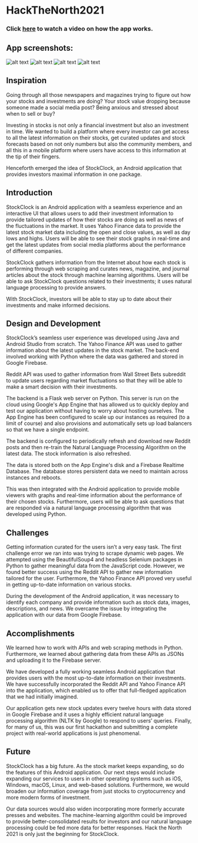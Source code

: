 # HackTheNorth2021

### Click [here](https://www.youtube.com/watch?v=4kxW-Gs9OlM) to watch a video on how the app works. 

## App screenshots:
![alt text](https://challengepost-s3-challengepost.netdna-ssl.com/photos/production/software_photos/001/662/447/datas/gallery.jpg)
![alt text](https://challengepost-s3-challengepost.netdna-ssl.com/photos/production/software_photos/001/662/448/datas/gallery.jpg)
![alt text](https://challengepost-s3-challengepost.netdna-ssl.com/photos/production/software_photos/001/662/449/datas/gallery.jpg)
![alt text](https://challengepost-s3-challengepost.netdna-ssl.com/photos/production/software_photos/001/662/450/datas/gallery.jpg)

## **Inspiration**

Going through all those newspapers and magazines trying to figure out how your stocks and investments are doing? Your stock value dropping because someone made a social media post? Being anxious and stressed about when to sell or buy?

Investing in stocks is not only a financial investment but also an investment in time. We wanted to build a platform where every investor can get access to all the latest information on their stocks, get curated updates and stock forecasts based on not only numbers but also the community members, and all this in a mobile platform where users have access to this information at the tip of their fingers.

Henceforth emerged the idea of StockClock, an Android application that provides investors maximal information in one package.

## **Introduction**

StockClock is an Android application with a seamless experience and an interactive UI that allows users to add their investment information to provide tailored updates of how their stocks are doing as well as news of the fluctuations in the market. It uses Yahoo Finance data to provide the latest stock market data including the open and close values, as well as day lows and highs. Users will be able to see their stock graphs in real-time and get the latest updates from social media platforms about the performance of different companies.

StockClock gathers information from the Internet about how each stock is performing through web scraping and curates news, magazine, and journal articles about the stock through machine learning algorithms. Users will be able to ask StockClock questions related to their investments; it uses natural language processing to provide answers.

With StockClock, investors will be able to stay up to date about their investments and make informed decisions.

## **Design and Development**

StockClock’s seamless user experience was developed using Java and Android Studio from scratch. The Yahoo Finance API was used to gather information about the latest updates in the stock market. The back-end involved working with Python where the data was gathered and stored in Google Firebase.

Reddit API was used to gather information from Wall Street Bets subreddit to update users regarding market fluctuations so that they will be able to make a smart decision with their investments.

The backend is a Flask web server on Python. This server is run on the cloud using Google's App Engine that has allowed us to quickly deploy and test our application without having to worry about hosting ourselves. The App Engine has been configured to scale up our instances as required (to a limit of course) and also provisions and automatically sets up load balancers so that we have a single endpoint.

The backend is configured to periodically refresh and download new Reddit posts and then re-train the Natural Language Processing Algorithm on the latest data. The stock information is also refreshed.

The data is stored both on the App Engine's disk and a Firebase Realtime Database. The database stores persistent data we need to maintain across instances and reboots.

This was then integrated with the Android application to provide mobile viewers with graphs and real-time information about the performance of their chosen stocks. Furthermore, users will be able to ask questions that are responded via a natural language processing algorithm that was developed using Python.

## **Challenges**

Getting information curated for the users isn’t a very easy task. The first challenge error we ran into was trying to scrape dynamic web pages. We attempted using the BeautifulSoup4 and headless Selenium packages in Python to gather meaningful data from the JavaScript code. However, we found better success using the Reddit API to gather new information tailored for the user. Furthermore, the Yahoo Finance API proved very useful in getting up-to-date information on various stocks.

During the development of the Android application, it was necessary to identify each company and provide information such as stock data, images, descriptions, and news. We overcame the issue by integrating the application with our data from Google Firebase.

## **Accomplishments**

We learned how to work with APIs and web scraping methods in Python. Furthermore, we learned about gathering data from these APIs as JSONs and uploading it to the Firebase server.

We have developed a fully working seamless Android application that provides users with the most up-to-date information on their investments. We have successfully incorporated the Reddit API and Yahoo Finance API into the application, which enabled us to offer that full-fledged application that we had initially imagined.

Our application gets new stock updates every twelve hours with data stored in Google Firebase and it uses a highly efficient natural language processing algorithm (NLTK by Google) to respond to users’ queries. Finally, for many of us, this was our first hackathon and submitting a complete project with real-world applications is just phenomenal.

## **Future**

StockClock has a big future. As the stock market keeps expanding, so do the features of this Android application. Our next steps would include expanding our services to users in other operating systems such as iOS, Windows, macOS, Linux, and web-based solutions. Furthermore, we would broaden our information coverage from just stocks to cryptocurrency and more modern forms of investment.

Our data sources would also widen incorporating more formerly accurate presses and websites. The machine-learning algorithm could be improved to provide better-consolidated results for investors and our natural language processing could be fed more data for better responses. Hack the North 2021 is only just the beginning for StockClock.
